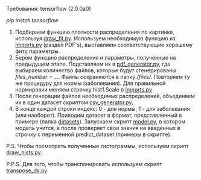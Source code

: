 Требования: tensorflow (2.0.0a0)

*pip install tensorflow*

1. Подбираем функцию плотности распределения по картинке, используя [draw_fit.py](https://github.com/vchulikov/pyroot/blob/master/ml_dist/draw_fit.py). Используем необходимую функцию из [Imports.py](https://github.com/vchulikov/pyroot/blob/master/ml_dist/Imports.py) (раздел PDF's), выставляем соответствующие хорошему фиту параметры.
2. Берем функцию распределения и параметры, полученные на предыдущем этапе. Подставляем их в [pdf_generator.py](https://github.com/vchulikov/pyroot/blob/master/ml_dist/pdf_generator.py), где выбираем количество файлов, которые будут сгенерированы *files_number = ...*. Файлы сохраняются в папку */files/*. Повторяем ту же процедуру для нормы (заболевания). Для правильной нормировки меняем строчку hist1.Scale в [Imports.py](https://github.com/vchulikov/pyroot/blob/master/ml_dist/Imports.py)
3. После генерации файлов необходимых распределений, объединяем их в один датасет скриптом [csv_generator.py](https://github.com/vchulikov/pyroot/blob/master/ml_dist/csv_generator.py).
4. В конце каждой строки индекс: 0 - для нормы, 1 - для заболевания (или наоборот). Приводим датасет в формат, представленный в примере (папка [datasets](https://github.com/vchulikov/pyroot/tree/master/ml_dist/datasets)). Запускаем скрипт [model.py](https://github.com/vchulikov/pyroot/blob/master/ml_dist/model.py), в котором модель учится, а после проверяет свои знания на введенных в строчку с переменной predict_dataset (примеры в скрипте). 

P.S. Чтобы посмотреть полученные гистограммы, используем скрипт [draw_hists.py](https://github.com/vchulikov/pyroot/blob/master/ml_dist/additional/draw_hists.py).

P.P.S. Для того, чтобы транспонировать используем скрипт [transpose_ds.py](https://github.com/vchulikov/pyroot/blob/master/ml_dist/additional/transpose_ds.py)
